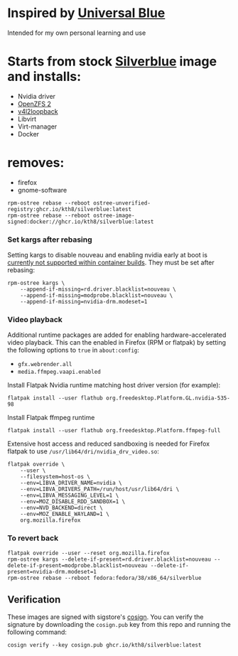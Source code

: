 # Inspired by [Universal Blue](https://github.com/ublue-os)

Intended for my own personal learning and use

# Starts from stock [Silverblue](https://quay.io/repository/fedora-ostree-desktops/silverblue?tab=tags) image and installs:
- Nvidia driver
- [OpenZFS 2](https://github.com/openzfs/zfs)     
- [v4l2loopback](https://github.com/umlaeute/v4l2loopback)
- Libvirt
- Virt-manager
- Docker
# removes:
- firefox
- gnome-software

```shell
rpm-ostree rebase --reboot ostree-unverified-registry:ghcr.io/kth8/silverblue:latest
rpm-ostree rebase --reboot ostree-image-signed:docker://ghcr.io/kth8/silverblue:latest
```

### Set kargs after rebasing

Setting kargs to disable nouveau and enabling nvidia early at boot is [currently not supported within container builds](https://github.com/coreos/rpm-ostree/issues/3738). They must be set after rebasing:

```shell
rpm-ostree kargs \
    --append-if-missing=rd.driver.blacklist=nouveau \
    --append-if-missing=modprobe.blacklist=nouveau \
    --append-if-missing=nvidia-drm.modeset=1
```
### Video playback

Additional runtime packages are added for enabling hardware-accelerated video playback. This can the enabled in Firefox (RPM or flatpak) by setting the following options to `true` in `about:config`:

* `gfx.webrender.all`
* `media.ffmpeg.vaapi.enabled`

Install Flatpak Nvidia runtime matching host driver version (for example):
```
flatpak install --user flathub org.freedesktop.Platform.GL.nvidia-535-98
```

Install Flatpak ffmpeg runtime
```
flatpak install --user flathub org.freedesktop.Platform.ffmpeg-full
```


Extensive host access and reduced sandboxing is needed for Firefox flatpak to use `/usr/lib64/dri/nvidia_drv_video.so`:

```shell
flatpak override \
    --user \
    --filesystem=host-os \
    --env=LIBVA_DRIVER_NAME=nvidia \
    --env=LIBVA_DRIVERS_PATH=/run/host/usr/lib64/dri \
    --env=LIBVA_MESSAGING_LEVEL=1 \
    --env=MOZ_DISABLE_RDD_SANDBOX=1 \
    --env=NVD_BACKEND=direct \
    --env=MOZ_ENABLE_WAYLAND=1 \
    org.mozilla.firefox
```

### To revert back

```shell
flatpak override --user --reset org.mozilla.firefox
rpm-ostree kargs --delete-if-present=rd.driver.blacklist=nouveau --delete-if-present=modprobe.blacklist=nouveau --delete-if-present=nvidia-drm.modeset=1 
rpm-ostree rebase --reboot fedora:fedora/38/x86_64/silverblue
```

## Verification

These images are signed with sigstore's [cosign](https://docs.sigstore.dev/cosign/overview/). You can verify the signature by downloading the `cosign.pub` key from this repo and running the following command:

```shell
cosign verify --key cosign.pub ghcr.io/kth8/silverblue:latest
```

